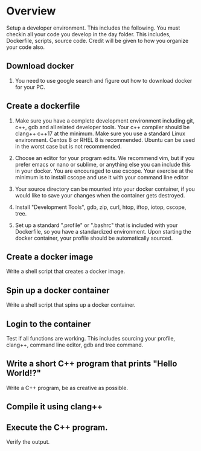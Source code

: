 # Overview
Setup a developer environment. This includes the following. You must checkin all your code you
develop in the day folder. This includes, Dockerfile, scripts, source code. Credit will be given
to how you organize your code also.

## Download docker

1. You need to use google search and figure out how to download docker for your PC.

## Create a dockerfile

1. Make sure you have a complete development environment including git, c++, gdb and all related
developer tools. Your c++ compiler should be clang++ c++17 at the minimum. Make sure you use a
standard Linux environment. Centos 8 or RHEL 8 is recommended. Ubuntu can be used in the worst case
but is not recommended.

2. Choose an editor for your program edits. We recommend vim, but if you prefer emacs or nano or sublime, or
anything else you can include this in your docker. You are encouraged to use cscope.  Your exercise 
at the minimum is to install cscope and use it with your command line editor

3. Your source directory can be mounted into your docker container, if you would like to save your changes when the container gets destroyed.

4. Install "Development Tools", gdb, zip, curl, htop, iftop, iotop, cscope, tree.

5. Set up a standard ".profile" or ".bashrc" that is included with your Dockerfile, so you have a 
standardized environment. Upon starting the docker container, your profile should be automatically
sourced.

## Create a docker image

Write a shell script that creates a docker image.

## Spin up a docker container

Write a shell script that spins up a docker container.

## Login to the container

Test if all functions are working. This includes sourcing your profile, clang++, command line editor,
gdb and tree command. 

## Write a short C++ program that prints "Hello World!?"

Write a C++ program, be as creative as possible.

## Compile it using clang++

## Execute the C++ program.

Verify the output.
